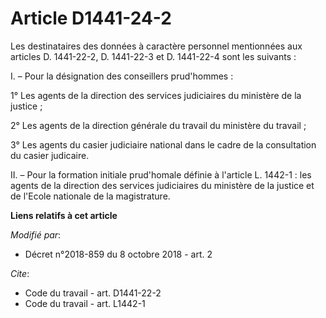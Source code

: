 # Article D1441-24-2

Les destinataires des données à caractère personnel mentionnées aux articles D. 1441-22-2, D. 1441-22-3 et D. 1441-22-4 sont
les suivants :

I. – Pour la désignation des conseillers prud'hommes :

1° Les agents de la direction des services judiciaires du ministère de la justice ;

2° Les agents de la direction générale du travail du ministère du travail ;

3° Les agents du casier judiciaire national dans le cadre de la consultation du casier judicaire.

II. – Pour la formation initiale prud'homale définie à l'article L. 1442-1 : les agents de la direction des services
judiciaires du ministère de la justice et de l'Ecole nationale de la magistrature.

**Liens relatifs à cet article**

_Modifié par_:

  - Décret n°2018-859 du 8 octobre 2018 - art. 2

_Cite_:

  - Code du travail - art. D1441-22-2
  - Code du travail - art. L1442-1
